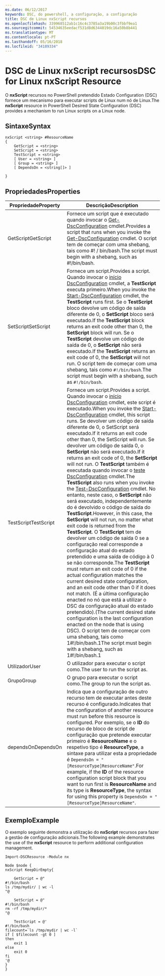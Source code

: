```yaml
---
ms.date: 06/12/2017
keywords: DSC, do powershell, a configuração, a configuração
title: DSC de Linux nxScript recursos
ms.openlocfilehash: 339968512ab1c16c4c3785a3a19b00c3fbbf9ea1
ms.sourcegitcommit: 54534635eedacf531d8d6344019dc16a50b8b441
ms.translationtype: MT
ms.contentlocale: pt-PT
ms.lasthandoff: 05/16/2018
ms.locfileid: "34189334"
---
```

# <a name="dsc-for-linux-nxscript-resource"></a><span data-ttu-id="4277f-103">DSC de Linux nxScript recursos</span><span class="sxs-lookup"><span data-stu-id="4277f-103">DSC for Linux nxScript Resource</span></span>

<span data-ttu-id="4277f-104">O **nxScript** recursos no PowerShell pretendido Estado Configuration (DSC) fornece um mecanismo para executar scripts de Linux num nó de Linux.</span><span class="sxs-lookup"><span data-stu-id="4277f-104">The **nxScript** resource in PowerShell Desired State Configuration (DSC) provides a mechanism to run Linux scripts on a Linux node.</span></span>

## <a name="syntax"></a><span data-ttu-id="4277f-105">Sintaxe</span><span class="sxs-lookup"><span data-stu-id="4277f-105">Syntax</span></span>

```
nxScript <string> #ResourceName
{
    GetScript = <string>
    SetScript = <string>
    TestScript = <string>
    [ User = <string> ]
    [ Group = <string> ]
    [ DependsOn = <string[]> ]

}
```

## <a name="properties"></a><span data-ttu-id="4277f-106">Propriedades</span><span class="sxs-lookup"><span data-stu-id="4277f-106">Properties</span></span>

|  <span data-ttu-id="4277f-107">Propriedade</span><span class="sxs-lookup"><span data-stu-id="4277f-107">Property</span></span> |  <span data-ttu-id="4277f-108">Descrição</span><span class="sxs-lookup"><span data-stu-id="4277f-108">Description</span></span> |
|---|---|
| <span data-ttu-id="4277f-109">GetScript</span><span class="sxs-lookup"><span data-stu-id="4277f-109">GetScript</span></span>| <span data-ttu-id="4277f-110">Fornece um script que é executado quando invocar o [Get-DscConfiguration](https://technet.microsoft.com/en-us/library/dn521625.aspx) cmdlet.</span><span class="sxs-lookup"><span data-stu-id="4277f-110">Provides a script that runs when you invoke the [Get-DscConfiguration](https://technet.microsoft.com/en-us/library/dn521625.aspx) cmdlet.</span></span> <span data-ttu-id="4277f-111">O script tem de começar com uma shebang, tais como #! / bin/bash.</span><span class="sxs-lookup"><span data-stu-id="4277f-111">The script must begin with a shebang, such as #!/bin/bash.</span></span>|
| <span data-ttu-id="4277f-112">SetScript</span><span class="sxs-lookup"><span data-stu-id="4277f-112">SetScript</span></span>| <span data-ttu-id="4277f-113">Fornece um script.</span><span class="sxs-lookup"><span data-stu-id="4277f-113">Provides a script.</span></span> <span data-ttu-id="4277f-114">Quando invocar o [início DscConfiguration](https://technet.microsoft.com/en-us/library/dn521623.aspx) cmdlet, a **TestScript** executa primeiro.</span><span class="sxs-lookup"><span data-stu-id="4277f-114">When you invoke the [Start-DscConfiguration](https://technet.microsoft.com/en-us/library/dn521623.aspx) cmdlet, the **TestScript** runs first.</span></span> <span data-ttu-id="4277f-115">Se o **TestScript** bloco devolve um código de saída diferente de 0, o **SetScript** bloco será executado.</span><span class="sxs-lookup"><span data-stu-id="4277f-115">If the **TestScript** block returns an exit code other than 0, the **SetScript** block will run.</span></span> <span data-ttu-id="4277f-116">Se o **TestScript** devolve um código de saída de 0, o **SetScript** não será executado.</span><span class="sxs-lookup"><span data-stu-id="4277f-116">If the **TestScript** returns an exit code of 0, the **SetScript** will not run.</span></span> <span data-ttu-id="4277f-117">O script tem de começar com uma shebang, tais como `#!/bin/bash`.</span><span class="sxs-lookup"><span data-stu-id="4277f-117">The script must begin with a shebang, such as `#!/bin/bash`.</span></span>|
| <span data-ttu-id="4277f-118">TestScript</span><span class="sxs-lookup"><span data-stu-id="4277f-118">TestScript</span></span>| <span data-ttu-id="4277f-119">Fornece um script.</span><span class="sxs-lookup"><span data-stu-id="4277f-119">Provides a script.</span></span> <span data-ttu-id="4277f-120">Quando invocar o [início DscConfiguration](https://technet.microsoft.com/en-us/library/dn521623.aspx) cmdlet, este script é executado.</span><span class="sxs-lookup"><span data-stu-id="4277f-120">When you invoke the [Start-DscConfiguration](https://technet.microsoft.com/en-us/library/dn521623.aspx) cmdlet, this script runs.</span></span> <span data-ttu-id="4277f-121">Se devolver um código de saída diferente de 0, o SetScript será executado.</span><span class="sxs-lookup"><span data-stu-id="4277f-121">If it returns an exit code other than 0, the SetScript will run.</span></span> <span data-ttu-id="4277f-122">Se devolver um código de saída 0, o **SetScript** não será executado.</span><span class="sxs-lookup"><span data-stu-id="4277f-122">If it returns an exit code of 0, the **SetScript** will not run.</span></span> <span data-ttu-id="4277f-123">O **TestScript** também é executada quando invocar o [teste DscConfiguration](https://technet.microsoft.com/en-us/library/dn407382.aspx) cmdlet.</span><span class="sxs-lookup"><span data-stu-id="4277f-123">The **TestScript** also runs when you invoke the [Test-DscConfiguration](https://technet.microsoft.com/en-us/library/dn407382.aspx) cmdlet.</span></span> <span data-ttu-id="4277f-124">No entanto, neste caso, o **SetScript** não será executado, independentemente do é devolvido o código de saída do **TestScript**.</span><span class="sxs-lookup"><span data-stu-id="4277f-124">However, in this case, the **SetScript** will not run, no matter what exit code is returned from the **TestScript**.</span></span> <span data-ttu-id="4277f-125">O **TestScript** tem de devolver um código de saída 0 se a configuração real corresponde a configuração atual do estado pretendido e uma saída de código à 0 se não corresponde.</span><span class="sxs-lookup"><span data-stu-id="4277f-125">The **TestScript** must return an exit code of 0 if the actual configuration matches the current desired state configuration, and an exit code other than 0 if it does not match.</span></span> <span data-ttu-id="4277f-126">(É a última configuração enacted no nó que está a utilizar o DSC da configuração atual do estado pretendido).</span><span class="sxs-lookup"><span data-stu-id="4277f-126">(The current desired state configuration is the last configuration enacted on the node that is using DSC).</span></span> <span data-ttu-id="4277f-127">O script tem de começar com uma shebang, tais como 1#!/bin/bash.1</span><span class="sxs-lookup"><span data-stu-id="4277f-127">The script must begin with a shebang, such as 1#!/bin/bash.1</span></span>|
| <span data-ttu-id="4277f-128">Utilizador</span><span class="sxs-lookup"><span data-stu-id="4277f-128">User</span></span>| <span data-ttu-id="4277f-129">O utilizador para executar o script como.</span><span class="sxs-lookup"><span data-stu-id="4277f-129">The user to run the script as.</span></span>|
| <span data-ttu-id="4277f-130">Grupo</span><span class="sxs-lookup"><span data-stu-id="4277f-130">Group</span></span>| <span data-ttu-id="4277f-131">O grupo para executar o script como.</span><span class="sxs-lookup"><span data-stu-id="4277f-131">The group to run the script as.</span></span>|
| <span data-ttu-id="4277f-132">dependsOn</span><span class="sxs-lookup"><span data-stu-id="4277f-132">DependsOn</span></span> | <span data-ttu-id="4277f-133">Indica que a configuração de outro recurso tem de executar antes deste recurso é configurado.</span><span class="sxs-lookup"><span data-stu-id="4277f-133">Indicates that the configuration of another resource must run before this resource is configured.</span></span> <span data-ttu-id="4277f-134">Por exemplo, se o **ID** do recurso de bloco de script de configuração que pretende executar primeiro é **ResourceName** e o respetivo tipo é **ResourceType**, a sintaxe para utilizar esta a propriedade é `DependsOn = "[ResourceType]ResourceName"`.</span><span class="sxs-lookup"><span data-stu-id="4277f-134">For example, if the **ID** of the resource configuration script block that you want to run first is **ResourceName** and its type is **ResourceType**, the syntax for using this property is `DependsOn = "[ResourceType]ResourceName"`.</span></span>|

## <a name="example"></a><span data-ttu-id="4277f-135">Exemplo</span><span class="sxs-lookup"><span data-stu-id="4277f-135">Example</span></span>

<span data-ttu-id="4277f-136">O exemplo seguinte demonstra a utilização do **nxScript** recursos para fazer a gestão de configuração adicionais.</span><span class="sxs-lookup"><span data-stu-id="4277f-136">The following example demonstrates the use of the **nxScript** resource to perform additional configuration management.</span></span>

```
Import-DSCResource -Module nx

Node $node {
nxScript KeepDirEmpty{

    GetScript = @"
#!/bin/bash
ls /tmp/mydir/ | wc -l
"@

    SetScript = @"
#!/bin/bash
rm -rf /tmp/mydir/*
"@

    TestScript = @'
#!/bin/bash
filecount=`ls /tmp/mydir | wc -l`
if [ $filecount -gt 0 ]
then
    exit 1
else
    exit 0
fi
'@
}
}
```
